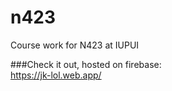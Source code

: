 # n423
Course work for N423 at IUPUI

###Check it out, hosted on firebase:  
https://jk-lol.web.app/
